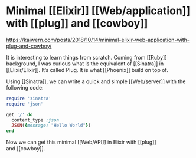 # Minimal [[Elixir]] [[Web/application]] with [[plug]] and [[cowboy]]

https://kaiwern.com/posts/2018/10/14/minimal-elixir-web-application-with-plug-and-cowboy/

It is interesting to learn things from scratch. Coming from [[Ruby]] background, I was curious what is the equivalent of [[Sinatra]] in [[Elixir/Elixir]]. It’s called Plug. It is what [[Phoenix]] build on top of.

Using [[Sinatra]], we can write a quick and simple [[Web/server]] with the following code:

```ruby
require 'sinatra'
require 'json'

get '/' do
  content_type :json
  JSON({message: "Hello World"})
end
```

Now we can get this minimal [[Web/API]] in Elixir with [[plug]] and [[cowboy]].

